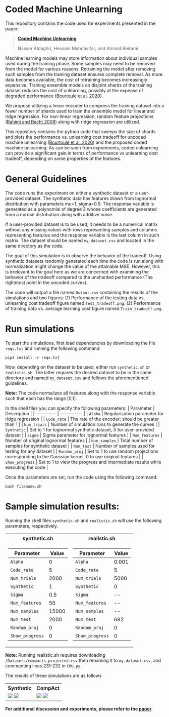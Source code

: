 # Coded Machine Unlearning
This repository contains the code used for experiments presented in the paper:

> [**Coded Machine Unlearning**](https://arxiv.org/abs/2012.15721)
> 
> Nasser Aldaghri, Hessam Mahdavifar, and Ahmad Beirami

Machine learning models may store information about individual samples used during the training phase. Some samples may need to be removed from the model for various reasons. Retraining the model after removing such samples from the training dataset ensures complete removal. As more data becomes available, the cost of retraining becomes increasingly expensive. Training ensemble models on disjoint shards of the training dataset reduces the cost of unlearning, possibly at the expense of degraded performance ([Bourtoule et al. 2020](https://arxiv.org/abs/1912.03817)).

We propose utilizing a linear encoder to compress the training dataset into a fewer number of shards used to train the ensemble model for linear and ridge regression. For non-linear regression, random feature projections ([Rahimi and Recht 2008](https://ieeexplore.ieee.org/abstract/document/4797607)) along with ridge regression are utilized.

This repository contains the python code that sweeps the size of shards and plots the performance vs. unlearning cost tradeoff for uncoded machine unlearning ([Bourtoule et al. 2020](https://arxiv.org/abs/1912.03817)) and the proposed coded machine unlearning. As can be seen from experiments, coded unlearning can provide a significant gain in terms of performance vs unlearning cost tradeoff, depending on some properties of the features.

# General Guidelines

The code runs the experiment on either a synthetic dataset or a user-provided dataset. The synthetic data has features drawn from lognormal distribution with parameters mu=1, sigma=0.5. The response variable is generated as a polynomial of degree 3 whose coefficients are generated from a normal distribution along with additive noise.

If a user-provided dataset is to be used, it needs to be a numerical matrix without any missing values with rows representing samples and columns representing features and the response variable is the last column in such matrix. The dataset should be named `my_dataset.csv` and located in the same directory as the code.

The goal of this simulation is to observe the behavior of the tradeoff. Using synthetic datasets randomly generated each time the code is run along with normalization might change the value of the attainable MSE. However, this is irrelevant to the goal here as we are concerned with examining the behavior of the tradeoff compared to the unsharded performance (The rightmost point in the uncoded curves).

The code will output a file named `Output.csv` containing the results of the simulations and two figures: (1) Performance of the testing data vs. unlearning cost tradeoff figure named `Test_tradeoff.png`. (2) Performance of training data vs. average learning cost figure named `Train_tradeoff.png`.


# Run simulations

To start the simulations, first load dependencies by downloading the file `reqs.txt` and running the following command:
```
pip3 install -r reqs.txt
```
Now, depending on the dataset to be used, either run `synthetic.sh` or `realistic.sh`. The latter requires the desired dataset to be in the same directory and named `my_dataset.csv` and follows the aforementioned guidelines.

**Note:** The code normalizes all features along with the response variable such that each has the range [0,1].

In the shell files you can specify the following parameters:
| Parameter  | Description |
| ---------- | ----------- |
| `Alpha`  | Regularization parameter for ridge regression |
| `Code_rate`  | The rate of the encoder; should be greater than 1 |
| `Num_trials`  | Number of simulation runs to generate the curves |
| `Synthetic`  | Set to 1 for lognormal synthetic dataset, 0 for user-provided dataset |
| `Sigma`  | Sigma parameter for lognormal features |
| `Num_features`  | Number of original lognormal features |
| `Num_samples`  | Total number of samples for synthetic dataset |
| `Num_test`  | Number of samples used for testing for any dataset |
| `Random_proj`  | Set to 1 to use random projections corresponding to the Gaussian kernel, 0 to use original features |
| `Show_progress`  | Set to 1 to view the progress and intermediate results while executing the code |

Once the parameters are set, run the code using the following command:
```
bash filename.sh
```

# Sample simulation results:
Running the shell files `synthetic.sh` and `realistic.sh` will use the following parameters, respectively.
<table>
<tr><th>synthetic.sh</th><th>realistic.sh</th></tr>
<tr><td>
  
| Parameter  | Value |
| ---------- | ----------- |
| `Alpha`  | 0 |
| `Code_rate`  | 5 |
| `Num_trials`  | 2000 |
| `Synthetic`  | 1 |
| `Sigma`  | 0.5 |
| `Num_features`  | 50 |
| `Num_samples`  | 15000 |
| `Num_test`  | 2000 |
| `Random_proj`  | 0 |
| `Show_progress`  | 0 |

</td><td>

| Parameter  | Value |
| ---------- | ----------- |
| `Alpha`  | 0.001 |
| `Code_rate`  | 5 |
| `Num_trials`  | 5000 |
| `Synthetic`  | 0 |
| `Sigma`  | -- |
| `Num_features`  | -- |
| `Num_samples`  | -- |
| `Num_test`  | 692 |
| `Random_proj`  | 0 |
| `Show_progress`  | 0 |

</td></tr> </table>

**Note:** Running realistic.sh requires downloading `/Datasets/compacts_projected.csv` then renaming it to `my_dataset.csv`, and commenting lines 231-232 in `CMU.py`.

The results of these simulations are as follows

<table>
<tr><th>Synthetic</th><th>CompAct</th></tr>
<tr><td>

<img src="https://user-images.githubusercontent.com/79866053/109908552-7ec6b600-7c72-11eb-996d-4ce2ad9c1b89.png">

<img src="https://user-images.githubusercontent.com/79866053/109908579-89814b00-7c72-11eb-869c-dbb6c6f6b2e9.png">

</td><td>
  
<img src="https://user-images.githubusercontent.com/79866053/109910167-8045ad80-7c75-11eb-87e1-4add450cea1f.png">

<img src="https://user-images.githubusercontent.com/79866053/109910168-80de4400-7c75-11eb-8d03-925d795f0725.png">

</td></tr> </table>

**For additional discussion and experiments, please refer to the [paper](https://arxiv.org/abs/2012.15721).**
